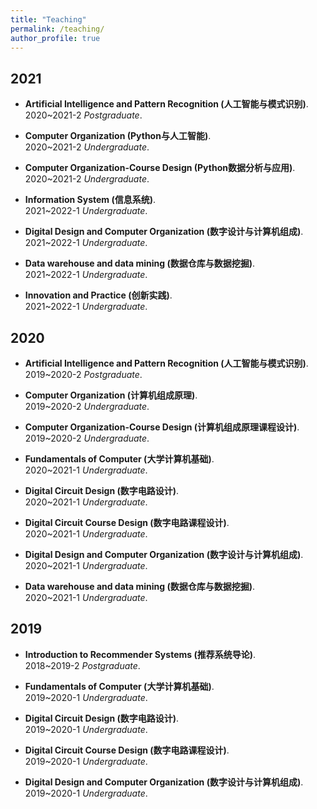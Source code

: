 ```yaml
---
title: "Teaching"
permalink: /teaching/
author_profile: true
---
```


## 2021
* <b>Artificial Intelligence and Pattern Recognition (人工智能与模式识别)</b>. 
<br> 2020~2021-2 <i>Postgraduate</i>. <br>

* <b>Computer Organization (Python与人工智能)</b>. 
<br> 2020~2021-2 <i>Undergraduate</i>. <br>

* <b>Computer Organization-Course Design (Python数据分析与应用)</b>. 
<br> 2020~2021-2 <i>Undergraduate</i>. <br>

* <b>Information System (信息系统)</b>. 
<br> 2021~2022-1 <i>Undergraduate</i>. <br>

* <b>Digital Design and Computer Organization (数字设计与计算机组成)</b>. 
<br> 2021~2022-1 <i>Undergraduate</i>. <br>

* <b>Data warehouse and data mining (数据仓库与数据挖掘)</b>. 
<br> 2021~2022-1 <i>Undergraduate</i>. <br>

* <b>Innovation and Practice (创新实践)</b>. 
<br> 2021~2022-1 <i>Undergraduate</i>. <br>



## 2020
* <b>Artificial Intelligence and Pattern Recognition (人工智能与模式识别)</b>. 
<br> 2019~2020-2 <i>Postgraduate</i>. <br>

* <b>Computer Organization (计算机组成原理)</b>. 
<br> 2019~2020-2 <i>Undergraduate</i>. <br>

* <b>Computer Organization-Course Design (计算机组成原理课程设计)</b>. 
<br> 2019~2020-2 <i>Undergraduate</i>. <br>

* <b>Fundamentals of Computer (大学计算机基础)</b>. 
<br> 2020~2021-1 <i>Undergraduate</i>. <br>

* <b>Digital Circuit Design (数字电路设计)</b>. 
<br> 2020~2021-1 <i>Undergraduate</i>. <br>

* <b>Digital Circuit Course Design (数字电路课程设计)</b>. 
<br> 2020~2021-1 <i>Undergraduate</i>. <br>

* <b>Digital Design and Computer Organization (数字设计与计算机组成)</b>. 
<br> 2020~2021-1 <i>Undergraduate</i>. <br>

* <b>Data warehouse and data mining (数据仓库与数据挖掘)</b>. 
<br> 2020~2021-1 <i>Undergraduate</i>. <br>


## 2019
* <b>Introduction to Recommender Systems (推荐系统导论)</b>. 
<br> 2018~2019-2 <i>Postgraduate</i>. <br>

* <b>Fundamentals of Computer (大学计算机基础)</b>. 
<br> 2019~2020-1 <i>Undergraduate</i>. <br>

* <b>Digital Circuit Design (数字电路设计)</b>. 
<br> 2019~2020-1 <i>Undergraduate</i>. <br>

* <b>Digital Circuit Course Design (数字电路课程设计)</b>. 
<br> 2019~2020-1 <i>Undergraduate</i>. <br>

* <b>Digital Design and Computer Organization (数字设计与计算机组成)</b>. 
<br> 2019~2020-1 <i>Undergraduate</i>. <br>

